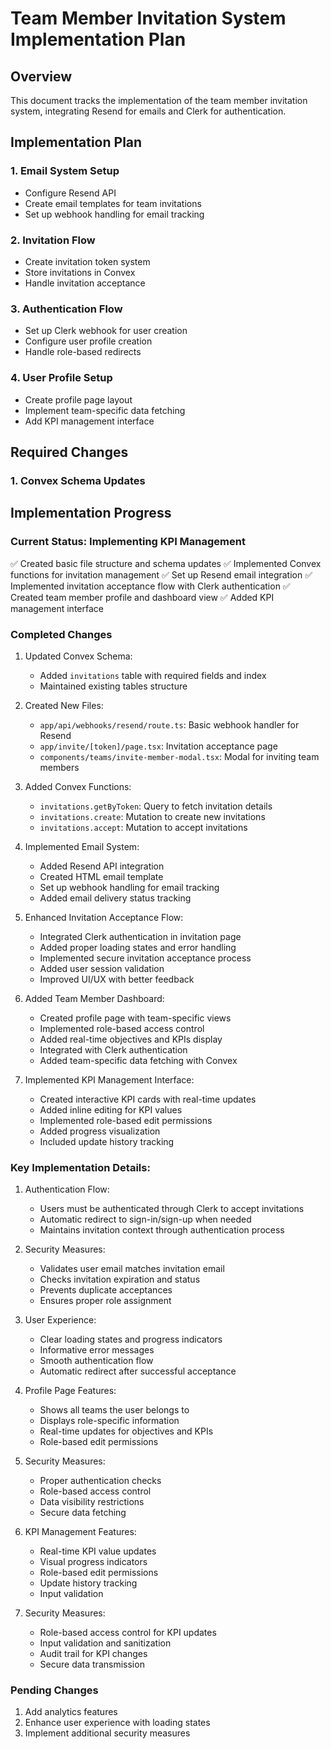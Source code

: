 # Team Member Invitation System Implementation Plan

## Overview
This document tracks the implementation of the team member invitation system, integrating Resend for emails and Clerk for authentication.

## Implementation Plan

### 1. Email System Setup
- Configure Resend API
- Create email templates for team invitations
- Set up webhook handling for email tracking

### 2. Invitation Flow
- Create invitation token system
- Store invitations in Convex
- Handle invitation acceptance

### 3. Authentication Flow
- Set up Clerk webhook for user creation
- Configure user profile creation
- Handle role-based redirects

### 4. User Profile Setup
- Create profile page layout
- Implement team-specific data fetching
- Add KPI management interface

## Required Changes

### 1. Convex Schema Updates 

## Implementation Progress

### Current Status: Implementing KPI Management
✅ Created basic file structure and schema updates
✅ Implemented Convex functions for invitation management
✅ Set up Resend email integration
✅ Implemented invitation acceptance flow with Clerk authentication
✅ Created team member profile and dashboard view
✅ Added KPI management interface

### Completed Changes
1. Updated Convex Schema:
   - Added `invitations` table with required fields and index
   - Maintained existing tables structure

2. Created New Files:
   - `app/api/webhooks/resend/route.ts`: Basic webhook handler for Resend
   - `app/invite/[token]/page.tsx`: Invitation acceptance page
   - `components/teams/invite-member-modal.tsx`: Modal for inviting team members

3. Added Convex Functions:
   - `invitations.getByToken`: Query to fetch invitation details
   - `invitations.create`: Mutation to create new invitations
   - `invitations.accept`: Mutation to accept invitations

4. Implemented Email System:
   - Added Resend API integration
   - Created HTML email template
   - Set up webhook handling for email tracking
   - Added email delivery status tracking

5. Enhanced Invitation Acceptance Flow:
   - Integrated Clerk authentication in invitation page
   - Added proper loading states and error handling
   - Implemented secure invitation acceptance process
   - Added user session validation
   - Improved UI/UX with better feedback

6. Added Team Member Dashboard:
   - Created profile page with team-specific views
   - Implemented role-based access control
   - Added real-time objectives and KPIs display
   - Integrated with Clerk authentication
   - Added team-specific data fetching with Convex

7. Implemented KPI Management Interface:
   - Created interactive KPI cards with real-time updates
   - Added inline editing for KPI values
   - Implemented role-based edit permissions
   - Added progress visualization
   - Included update history tracking

### Key Implementation Details:
1. Authentication Flow:
   - Users must be authenticated through Clerk to accept invitations
   - Automatic redirect to sign-in/sign-up when needed
   - Maintains invitation context through authentication process

2. Security Measures:
   - Validates user email matches invitation email
   - Checks invitation expiration and status
   - Prevents duplicate acceptances
   - Ensures proper role assignment

3. User Experience:
   - Clear loading states and progress indicators
   - Informative error messages
   - Smooth authentication flow
   - Automatic redirect after successful acceptance

4. Profile Page Features:
   - Shows all teams the user belongs to
   - Displays role-specific information
   - Real-time updates for objectives and KPIs
   - Role-based edit permissions

5. Security Measures:
   - Proper authentication checks
   - Role-based access control
   - Data visibility restrictions
   - Secure data fetching

6. KPI Management Features:
   - Real-time KPI value updates
   - Visual progress indicators
   - Role-based edit permissions
   - Update history tracking
   - Input validation

7. Security Measures:
   - Role-based access control for KPI updates
   - Input validation and sanitization
   - Audit trail for KPI changes
   - Secure data transmission

### Pending Changes
1. Add analytics features
2. Enhance user experience with loading states
3. Implement additional security measures